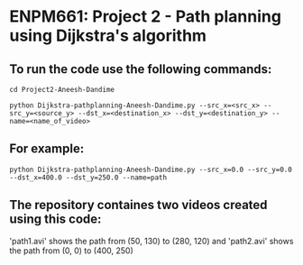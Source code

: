 # ENPM661: Project 2 - Path planning using Dijkstra's algorithm

## To run the code use the following commands:
`cd Project2-Aneesh-Dandime`

`python Dijkstra-pathplanning-Aneesh-Dandime.py --src_x=<src_x> --src_y=<source_y> --dst_x=<destination_x> --dst_y=<destination_y> --name=<name_of_video>`

## For example:
`python Dijkstra-pathplanning-Aneesh-Dandime.py --src_x=0.0 --src_y=0.0 --dst_x=400.0 --dst_y=250.0 --name=path`

## The repository containes two videos created using this code:
'path1.avi' shows the path from (50, 130) to (280, 120) and 'path2.avi' shows the path from (0, 0) to (400, 250)